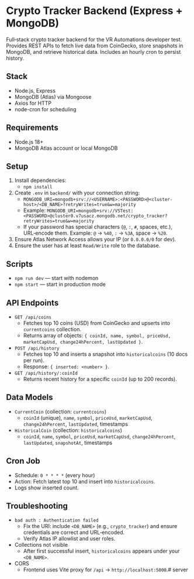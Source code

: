 # Crypto Tracker Backend (Express + MongoDB)

Full‑stack crypto tracker backend for the VR Automations developer test. Provides REST APIs to fetch live data from CoinGecko, store snapshots in MongoDB, and retrieve historical data. Includes an hourly cron to persist history.

## Stack
- Node.js, Express
- MongoDB (Atlas) via Mongoose
- Axios for HTTP
- node-cron for scheduling

## Requirements
- Node.js 18+
- MongoDB Atlas account or local MongoDB

## Setup
1. Install dependencies:
   - `npm install`
2. Create `.env` in `backend/` with your connection string:
   - `MONGODB_URI=mongodb+srv://<USERNAME>:<PASSWORD>@<cluster-host>/<DB_NAME>?retryWrites=true&w=majority`
   - Example: `MONGODB_URI=mongodb+srv://VSTest:<PASSWORD>@cluster0.v7usacz.mongodb.net/crypto_tracker?retryWrites=true&w=majority`
   - If your password has special characters (`@`, `:`, `#`, spaces, etc.), URL‑encode them. Example: `@` → `%40`, `:` → `%3A`, space → `%20`.
3. Ensure Atlas Network Access allows your IP (or `0.0.0.0/0` for dev).
4. Ensure the user has at least `Read/Write` role to the database.

## Scripts
- `npm run dev` — start with nodemon
- `npm start` — start in production mode

## API Endpoints
- `GET /api/coins`
  - Fetches top 10 coins (USD) from CoinGecko and upserts into `currentcoins` collection.
  - Returns array of objects: `{ coinId, name, symbol, priceUsd, marketCapUsd, change24hPercent, lastUpdated }`.
- `POST /api/history`
  - Fetches top 10 and inserts a snapshot into `historicalcoins` (10 docs per run).
  - Response: `{ inserted: <number> }`.
- `GET /api/history/:coinId`
  - Returns recent history for a specific `coinId` (up to 200 records).

## Data Models
- `CurrentCoin` (collection: `currentcoins`)
  - `coinId` (unique), `name`, `symbol`, `priceUsd`, `marketCapUsd`, `change24hPercent`, `lastUpdated`, timestamps
- `HistoricalCoin` (collection: `historicalcoins`)
  - `coinId`, `name`, `symbol`, `priceUsd`, `marketCapUsd`, `change24hPercent`, `lastUpdated`, `snapshotAt`, timestamps

## Cron Job
- Schedule: `0 * * * *` (every hour)
- Action: Fetch latest top 10 and insert into `historicalcoins`.
- Logs show inserted count.

## Troubleshooting
- `bad auth : Authentication failed`
  - Fix the URI: include `<DB_NAME>` (e.g., `crypto_tracker`) and ensure credentials are correct and URL‑encoded.
  - Verify Atlas IP allowlist and user roles.
- Collections not visible
  - After first successful insert, `historicalcoins` appears under your `<DB_NAME>`.
- CORS
  - Frontend uses Vite proxy for `/api` → `http://localhost:5000`.#   s e r v e r  
 